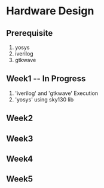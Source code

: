 # Hardware Design
## Prerequisite 
   1) yosys
   2) iverilog
   3) gtkwave
## Week1 -- In Progress
  1) 'iverilog' and 'gtkwave' Execution
  2) 'yosys' using sky130 lib
## Week2
## Week3
## Week4
## Week5
